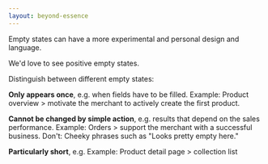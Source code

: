 ```yaml
---
layout: beyond-essence
---
```


Empty states can have a more experimental and personal design and language.

We'd love to see positive empty states.

Distinguish between different empty states:

**Only appears once**, e.g. when fields have to be filled.
Example: Product overview > motivate the merchant to actively create the first product.

**Cannot be changed by simple action**, e.g. results that depend on the sales performance.
Example: Orders > support the merchant with a successful business.
Don't: Cheeky phrases such as "Looks pretty empty here."

**Particularly short**, e.g.
Example: Product detail page > collection list
